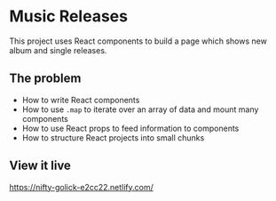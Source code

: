 # Music Releases
This project uses React components to build a page which shows new album and single releases.

## The problem

- How to write React components
- How to use `.map` to iterate over an array of data and mount many components
- How to use React props to feed information to components
- How to structure React projects into small chunks

## View it live

https://nifty-golick-e2cc22.netlify.com/
